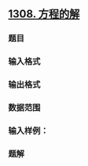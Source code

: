 ## [1308. 方程的解](https://www.acwing.com/problem/content/1310/)

### 题目

### 输入格式

### 输出格式

### 数据范围

### 输入样例：



### 题解
